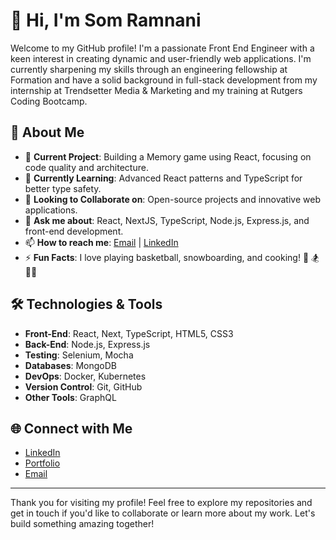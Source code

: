 # 👋 Hi, I'm Som Ramnani

Welcome to my GitHub profile! I'm a passionate Front End Engineer with a keen interest in creating dynamic and user-friendly web applications. I'm currently sharpening my skills through an engineering fellowship at Formation and have a solid background in full-stack development from my internship at Trendsetter Media & Marketing and my training at Rutgers Coding Bootcamp.

## 🚀 About Me

- 🔭 **Current Project**: Building a Memory game using React, focusing on code quality and architecture.
- 🌱 **Currently Learning**: Advanced React patterns and TypeScript for better type safety.
- 👯 **Looking to Collaborate on**: Open-source projects and innovative web applications.
- 💬 **Ask me about**: React, NextJS, TypeScript, Node.js, Express.js, and front-end development.
- 📫 **How to reach me**: [Email](mailto:som.ramnani@gmail.com) | [LinkedIn](https://www.linkedin.com/in/som-ramnani-b1990b14b/)
- ⚡ **Fun Facts**: I love playing basketball, snowboarding, and cooking! :basketball: :snowboarder: 🧑‍🍳

## 🛠️ Technologies & Tools

- **Front-End**: React, Next, TypeScript, HTML5, CSS3
- **Back-End**: Node.js, Express.js
- **Testing**: Selenium, Mocha
- **Databases**: MongoDB
- **DevOps**: Docker, Kubernetes
- **Version Control**: Git, GitHub
- **Other Tools**: GraphQL
<!--Text
## 📝 Recent Projects

### Memory Game
A React-based memory game with a focus on code quality and architecture. The game provides an engaging user experience and is a great example of my proficiency in React and component-based design.

### SHI Website QA Project
A QA automation project using Selenium, JavaScript, and Mocha. This project involved automating website testing to check for bugs and validate inputs, showcasing my problem-solving abilities and technical skills.

## 📈 GitHub Stats

![Som's GitHub stats](https://github-readme-stats.vercel.app/api?username=your-github-username&show_icons=true&theme=radical)

## 🌟 Featured Repositories

- [Memory Game](https://github.com/your-github-username/memory-game)
- [SHI Website QA Project](https://github.com/your-github-username/shi-website-qa)

## 🏆 Achievements

- Completed an internship as a Software Engineer at Trendsetter Media & Marketing.
- Currently training in the engineering fellowship at Formation.
- Graduated from the Rutgers Coding Bootcamp with a strong foundation in full-stack development.

## 📚 Education

- **Rutgers Coding Bootcamp**: Comprehensive training in full-stack web development.

-->

## 🌐 Connect with Me

- [LinkedIn](https://www.linkedin.com/in/som-ramnani-b1990b14b/)
- [Portfolio](https://somramnani.com/)
- [Email](mailto:som.ramnani@gmail.com) 

---

Thank you for visiting my profile! Feel free to explore my repositories and get in touch if you'd like to collaborate or learn more about my work. Let's build something amazing together!

